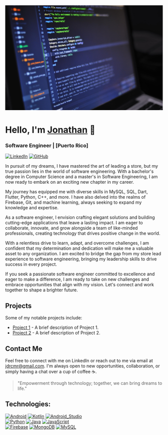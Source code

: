 
# <img src="pexels-luis-gomes-546819.jpg" alt="Image" height="10%">
# Hello, I'm [Jonathan](https://github.com/jdrcmr0830) 👋
### Software Engineer | [Puerto Rico]


[![LinkedIn](https://img.shields.io/badge/LinkedIn-JonathanRosario-0077B5?style=flat-square&logo=linkedin&logoColor=white)](www.linkedin.com/in/jonathan-rosario-colón-483826238)
[![GitHub](https://img.shields.io/badge/GitHub-JDRCMR0830-black?style=flat-square&logo=github&logoColor=white)](https://github.com/jdrcmr0830)
<!-- Add more social media badges if you want -->

In pursuit of my dreams, I have mastered the art of leading a store, but my true passion lies in the world of software engineering. With a bachelor's degree in Computer Science and a master's in Software Engineering, I am now ready to embark on an exciting new chapter in my career.

My journey has equipped me with diverse skills in MySQL, SQL, Dart, Flutter, Python, C++, and more. I have also delved into the realms of Firebase, Git, and machine learning, always seeking to expand my knowledge and expertise.

As a software engineer, I envision crafting elegant solutions and building cutting-edge applications that leave a lasting impact. I am eager to collaborate, innovate, and grow alongside a team of like-minded professionals, creating technology that drives positive change in the world.

With a relentless drive to learn, adapt, and overcome challenges, I am confident that my determination and dedication will make me a valuable asset to any organization. I am excited to bridge the gap from my store lead experience to software engineering, bringing my leadership skills to drive success in every project.

If you seek a passionate software engineer committed to excellence and eager to make a difference, I am ready to take on new challenges and embrace opportunities that align with my vision. Let's connect and work together to shape a brighter future.

## Projects
Some of my notable projects include:
- [Project 1](link_to_project1_repo) - A brief description of Project 1.
- [Project 2](link_to_project2_repo) - A brief description of Project 2.
<!-- Add more projects if you want -->

## Contact Me
Feel free to connect with me on LinkedIn or reach out to me via email at [jdrcmr@gmail.com](mailto:jdrcmr@gmail.com). I'm always open to new opportunities, collaboration, or simply having a chat over a cup of coffee ☕.

> "Empowerment through technology; together, we can bring dreams to life."

<!-- Feel free to customize the above sections to best represent yourself and your work. Add or remove sections as needed. -->

## Technologies:
[![Android](https://img.shields.io/badge/Android-3DDC84?style=for-the-badge&logo=android&logoColor=white&labelColor=101010)]()
[![Kotlin](https://img.shields.io/badge/Kotlin-0095D5?style=for-the-badge&logo=kotlin&logoColor=white&labelColor=101010)]()
[![Android_Studio](https://img.shields.io/badge/Android_Studio-3DDC84?style=for-the-badge&logo=android-studio&logoColor=white&labelColor=101010)]()
</br>
[![Python](https://img.shields.io/badge/Python-yellow?style=for-the-badge&logo=python&logoColor=white&labelColor=101010)]()
[![Java](https://img.shields.io/badge/Java-007396?style=for-the-badge&logo=java&logoColor=white&labelColor=101010)]()
[![JavaScript](https://img.shields.io/badge/JavaScript-F7DF1E?style=for-the-badge&logo=javascript&logoColor=white&labelColor=101010)]()
</br>
[![Firebase](https://img.shields.io/badge/Firebase-FFCA28?style=for-the-badge&logo=firebase&logoColor=white&labelColor=101010)]()
[![MongoDB](https://img.shields.io/badge/MongoDB-47A248?style=for-the-badge&logo=mongodb&logoColor=white&labelColor=101010)]()
[![MySQL](https://img.shields.io/badge/MySQL-4479A1?style=for-the-badge&logo=mysql&logoColor=white&labelColor=101010)]()
</br>


